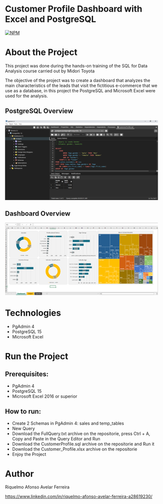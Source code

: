 # Customer Profile Dashboard with Excel and PostgreSQL
[![NPM](https://img.shields.io/npm/l/react)](https://github.com/RiquelmoFerreira/Excel_PostgreSQL_Customer_Profile/blob/main/LICENSE)

# About the Project

This project was done during the hands-on training of the SQL for Data Analysis course carried out by Midori Toyota

The objective of the project was to create a dashboard that analyzes the main characteristics of the leads that visit the fictitious e-commerce that we use as a database, in this project the PostgreSQL and Microsoft Excel were used for the analysis.

## PostgreSQL Overview
![PostgreSQLOverview](https://github.com/RiquelmoFerreira/Excel_PostgreSQL_Customer_Profile/blob/main/Imagem.png)

## Dashboard Overview
![DashboardOverview](https://github.com/RiquelmoFerreira/Excel_PostgreSQL_Customer_Profile/blob/main/Imagem2.png)

# Technologies

- PgAdmin 4
- PostgreSQL 15
- Microsoft Excel

# Run the Project
## Prerequisites:
- PgAdmin 4
- PostgreSQL 15
- Microsoft Excel 2016 or superior

## How to run:
- Create 2 Schemas in PgAdmin 4: sales and temp_tables
- New Query
- Download the FullQuery.txt archive on the repositorie, press Ctrl + A, Copy and Paste in the Query Editor and Run
- Download the CustomerProfile.sql archive on the repositorie and Run it
- Download the Customer_Profile.xlsx archive on the repositorie
- Enjoy the Project


# Author
Riquelmo Afonso Avelar Ferreira

https://www.linkedin.com/in/riquelmo-afonso-avelar-ferreira-a28619230/

 

